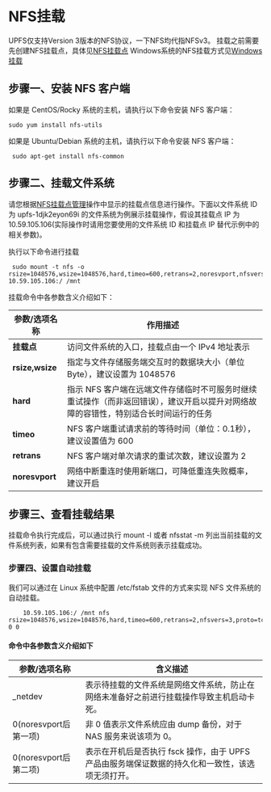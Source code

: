# NFS挂载

UPFS仅支持Version 3版本的NFS协议，一下NFS均代指NFSv3。
挂载之前需要先创建NFS挂载点，具体见[NFS挂载点](/upfs_guide/nfs_mountpoint.md)
Windows系统的NFS挂载方式见[Windows挂载](/upfs_guide/windows_mount.md)

## 步骤一、安装 NFS 客户端
如果是 CentOS/Rocky 系统的主机，请执行以下命令安装 NFS 客户端：

```
sudo yum install nfs-utils
```

如果是 Ubuntu/Debian 系统的主机，请执行以下命令安装 NFS 客户端：

```
 sudo apt-get install nfs-common
```

## 步骤二、挂载文件系统

请您根据[NFS挂载点管理](/upfs_guide/nfs_mountpoint.md)操作中显示的挂载点信息进行操作。下面以文件系统 ID 为 upfs-1djk2eyon69i 的文件系统为例展示挂载操作，假设其挂载点 IP 为 10.59.105.106(实际操作时请用您要使用的文件系统 ID 和挂载点 IP 替代示例中的相关参数)。

执行以下命令进行挂载
```
 sudo mount -t nfs -o rsize=1048576,wsize=1048576,hard,timeo=600,retrans=2,noresvport,nfsvers=3,proto=tcp,mountproto=tcp,nolock,noacl 10.59.105.106:/ /mnt
``` 
挂载命令中各参数含义介绍如下：

| 参数/选项名称 | 作用描述 |
|--------------|----------|
| **挂载点** | 访问文件系统的入口，挂载点由一个 IPv4 地址表示 |
| **rsize,wsize** | 指定与文件存储服务端交互时的数据块大小（单位Byte），建议设置为 1048576 |
| **hard** | 指示 NFS 客户端在远端文件存储临时不可服务时继续重试操作（而非返回错误），建议开启以提升对网络故障的容错性，特别适合长时间运行的任务 |
| **timeo** | NFS 客户端重试请求前的等待时间（单位：0.1秒），建议设置值为 600 |
| **retrans** | NFS 客户端对单次请求的重试次数，建议设置为 2 |
| **noresvport** | 网络中断重连时使用新端口，可降低重连失败概率，建议开启 |

## 步骤三、查看挂载结果

挂载命令执行完成后，可以通过执行 mount -l 或者 nfsstat -m 列出当前挂载的文件系统列表，如果有包含需要挂载的文件系统则表示挂载成功。

### 步骤四、设置自动挂载

我们可以通过在 Linux 系统中配置 /etc/fstab 文件的方式来实现 NFS 文件系统的自动挂载。
```
    10.59.105.106:/ /mnt nfs rsize=1048576,wsize=1048576,hard,timeo=600,retrans=2,nfsvers=3,proto=tcp,mountproto=tcp,nolock,noacl,_netdev,noresvport 0 0
```

#### 命令中各参数含义介绍如下

|参数/选项名称          |含义描述     |
|---------|-----------------------------------------------------------------|
|_netdev	|表示待挂载的文件系统是网络文件系统，防止在网络未准备好之前进行挂载操作导致主机启动卡死。|
|0(noresvport后第一项)	|非 0 值表示文件系统应由 dump 备份，对于 NAS 服务来说该项为 0。|
|0(noresvport后第二项)	|表示在开机后是否执行 fsck 操作，由于 UPFS 产品由服务端保证数据的持久化和一致性，该选项无须打开。|
